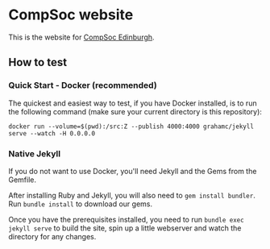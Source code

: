 # CompSoc website

This is the website for [CompSoc Edinburgh](http://comp-soc.com).

## How to test

### Quick Start - Docker (recommended)

The quickest and easiest way to test, if you have Docker installed, is to run
the following command (make sure your current directory is this repository):

```
docker run --volume=$(pwd):/src:Z --publish 4000:4000 grahamc/jekyll serve --watch -H 0.0.0.0
```

### Native Jekyll

If you do not want to use Docker, you'll need Jekyll and the Gems from the Gemfile.

After installing Ruby and Jekyll, you will also need to `gem install bundler`. Run `bundle install`
to download our gems.

Once you have the prerequisites installed, you need to run `bundle exec jekyll serve` to build the site,
spin up a little webserver and watch the directory for any changes.
